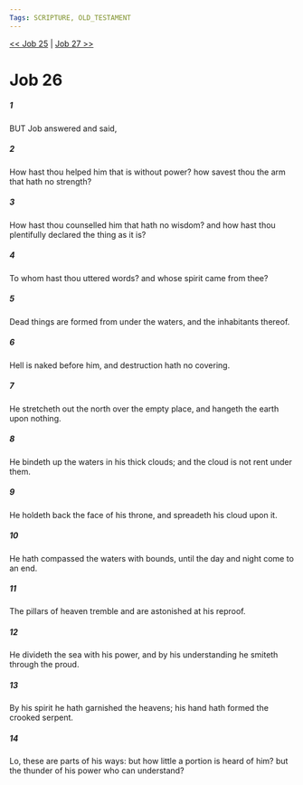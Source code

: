 ```yaml
---
Tags: SCRIPTURE, OLD_TESTAMENT
---
```


[<< Job 25](OLD_TESTAMENT/18_Job/Job_25.md) | [Job 27 >>](OLD_TESTAMENT/18_Job/Job_27.md)

# Job 26

##### 1
 BUT Job answered and said,
##### 2
 How hast thou helped him that is without power?  how savest thou the arm that hath no strength?
##### 3
 How hast thou counselled him that hath no wisdom?  and how hast thou plentifully declared the thing as it is?
##### 4
 To whom hast thou uttered words?  and whose spirit came from thee?
##### 5
 Dead things are formed from under the waters, and the inhabitants thereof.
##### 6
 Hell is naked before him, and destruction hath no covering.
##### 7
 He stretcheth out the north over the empty place, and hangeth the earth upon nothing.
##### 8
 He bindeth up the waters in his thick clouds; and the cloud is not rent under them.
##### 9
 He holdeth back the face of his throne, and spreadeth his cloud upon it.
##### 10
 He hath compassed the waters with bounds, until the day and night come to an end.
##### 11
 The pillars of heaven tremble and are astonished at his reproof.
##### 12
 He divideth the sea with his power, and by his understanding he smiteth through the proud.
##### 13
 By his spirit he hath garnished the heavens; his hand hath formed the crooked serpent.
##### 14
 Lo, these are parts of his ways: but how little a portion is heard of him?  but the thunder of his power who can understand?
